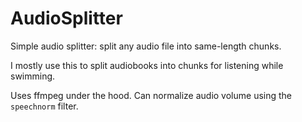 # AudioSplitter

Simple audio splitter: split any audio file into same-length chunks.

I mostly use this to split audiobooks into chunks for listening while swimming.

Uses ffmpeg under the hood. Can normalize audio volume using the `speechnorm` filter.